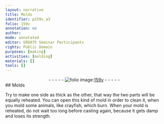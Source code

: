 ```yaml
---
layout: narrative
title: Molds
identifier: p159v_a3
folio: 159v
annotation: no
author:
mode: annotated
editor: GR8975 Seminar Participants
rights: Public Domain
purposes: [making]
activities: [molding]
materials: []
tools: []
---
```


 <div class="folio" align="center">- - - - - <a href="http://gallica.bnf.fr/ark:/12148/btv1b10500001g/f324.item.r=" target="_blank"><img src="https://cu-mkp.github.io/GR8975-edition/assets/photo-icon.png" alt="folio image: " style="display:inline-block; margin-bottom:-3px;"/>159v</a> - - - - - </div> 
## Molds

 
<span class="activity">Try to make one side as thick as the other, that way the two parts will be equally reheated. You can open this kind of mold in order to clean it, when you mold some animals, like crayfish, which burn. When your mold is reheated, do not wait too long before casting again, because it gets damp and loses its strength.</span>
 